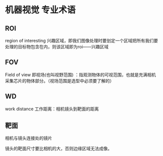 # 机器视觉 专业术语

## ROI

region of interesting
兴趣区域，即我们图像处理时要划定一个区域把所有我们要处理的目标物包含在内，则该区域即为roi——兴趣区域

## FOV

Field of view
即视场(也叫视野范围) ：指观测物体的可视范围，也就是充满相机采集芯片的物体部分。（视场范围是选型中必须要了解的）

## WD

work distance
工作距离：相机镜头到靶面的距离

## 靶面

相机与镜头连接处的镜片

镜头的靶面尺寸要比相机的大，否则边缘区域无法成像。
